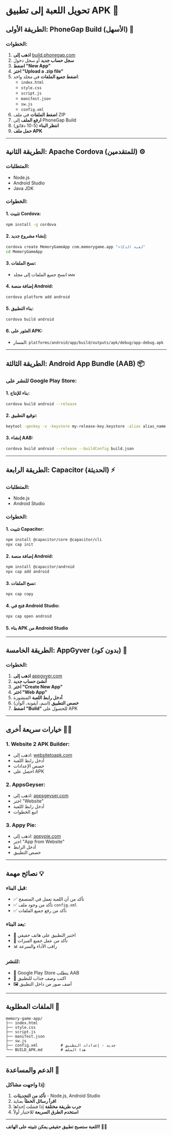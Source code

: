 # تحويل اللعبة إلى تطبيق APK 📱

## الطريقة الأولى: PhoneGap Build (الأسهل) 🚀

### الخطوات:
1. **اذهب إلى** [build.phonegap.com](https://build.phonegap.com)
2. **سجل حساب جديد** أو سجل دخول
3. **اضغط "New App"**
4. **اختر "Upload a .zip file"**
5. **اضغط جميع الملفات** في مجلد واحد:
   - `index.html`
   - `style.css`
   - `script.js`
   - `manifest.json`
   - `sw.js`
   - `config.xml`
6. **اضغط الملفات** في ملف ZIP
7. **ارفع الملف** إلى PhoneGap Build
8. **انتظر البناء** (5-10 دقائق)
9. **حمل ملف APK**

---

## الطريقة الثانية: Apache Cordova (للمتقدمين) ⚙️

### المتطلبات:
- Node.js
- Android Studio
- Java JDK

### الخطوات:

#### 1. تثبيت Cordova:
```bash
npm install -g cordova
```

#### 2. إنشاء مشروع جديد:
```bash
cordova create MemoryGameApp com.memorygame.app "لعبة الذكاء"
cd MemoryGameApp
```

#### 3. نسخ الملفات:
- انسخ جميع الملفات إلى مجلد `www`

#### 4. إضافة منصة Android:
```bash
cordova platform add android
```

#### 5. بناء التطبيق:
```bash
cordova build android
```

#### 6. العثور على APK:
- المسار: `platforms/android/app/build/outputs/apk/debug/app-debug.apk`

---

## الطريقة الثالثة: Android App Bundle (AAB) 📦

### للنشر على Google Play Store:

#### 1. بناء للإنتاج:
```bash
cordova build android --release
```

#### 2. توقيع التطبيق:
```bash
keytool -genkey -v -keystore my-release-key.keystore -alias alias_name -keyalg RSA -keysize 2048 -validity 10000
```

#### 3. إنشاء AAB:
```bash
cordova build android --release --buildConfig build.json
```

---

## الطريقة الرابعة: Capacitor (الحديثة) ⚡

### المتطلبات:
- Node.js
- Android Studio

### الخطوات:

#### 1. تثبيت Capacitor:
```bash
npm install @capacitor/core @capacitor/cli
npx cap init
```

#### 2. إضافة منصة Android:
```bash
npm install @capacitor/android
npx cap add android
```

#### 3. نسخ الملفات:
```bash
npx cap copy
```

#### 4. فتح في Android Studio:
```bash
npx cap open android
```

#### 5. بناء APK من Android Studio

---

## الطريقة الخامسة: AppGyver (بدون كود) 🎯

### الخطوات:
1. **اذهب إلى** [appgyver.com](https://appgyver.com)
2. **أنشئ حساب جديد**
3. **اختر "Create New App"**
4. **اختر "Web App"**
5. **أدخل رابط اللعبة** المنشورة
6. **خصص التطبيق** (اسم، أيقونة، ألوان)
7. **اضغط "Build"** للحصول على APK

---

## خيارات سريعة أخرى 🏃‍♂️

### 1. Website 2 APK Builder:
- اذهب إلى: [websitetoapk.com](https://websitetoapk.com)
- أدخل رابط اللعبة
- خصص الإعدادات
- احصل على APK

### 2. AppsGeyser:
- اذهب إلى: [appsgeyser.com](https://appsgeyser.com)
- اختر "Website"
- أدخل رابط اللعبة
- اتبع الخطوات

### 3. Appy Pie:
- اذهب إلى: [appypie.com](https://appypie.com)
- اختر "App from Website"
- أدخل الرابط
- خصص التطبيق

---

## نصائح مهمة 💡

### قبل البناء:
- ✅ تأكد من أن اللعبة تعمل في المتصفح
- ✅ تأكد من وجود ملف `config.xml`
- ✅ تأكد من رفع جميع الملفات

### بعد البناء:
- 📱 اختبر التطبيق على هاتف حقيقي
- 🔧 تأكد من عمل جميع الميزات
- 📊 راقب الأداء والسرعة

### للنشر:
- 🏪 Google Play Store يتطلب AAB
- 📝 اكتب وصف جذاب للتطبيق
- 🖼️ أضف صور من داخل التطبيق

---

## الملفات المطلوبة 📁

```
memory-game-app/
├── index.html
├── style.css
├── script.js
├── manifest.json
├── sw.js
├── config.xml          # جديد - إعدادات التطبيق
└── BUILD_APK.md        # هذا الملف
```

---

## الدعم والمساعدة 💬

### إذا واجهت مشاكل:
1. **تأكد من التحديثات** - Node.js, Android Studio
2. **اقرأ رسائل الخطأ** بعناية
3. **جرب طريقة مختلفة** إذا فشلت إحداها
4. **استخدم الطرق السريعة** للاختبار أولاً

---

**اللعبة ستصبح تطبيق حقيقي يمكن تثبيته على الهاتف! 📱✨**
